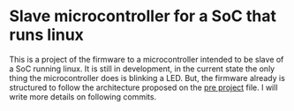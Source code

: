 # Slave microcontroller for a SoC that runs linux #

This is a project of the firmware to a microcontroller intended to be slave of a SoC running linux. It is still in development, in the current state the only thing the microcontroller does is blinking a LED. But, the firmware already is structured to follow the architecture proposed on the [pre project](./doc/Pre_Project.md) file. I will write more details on following commits.
